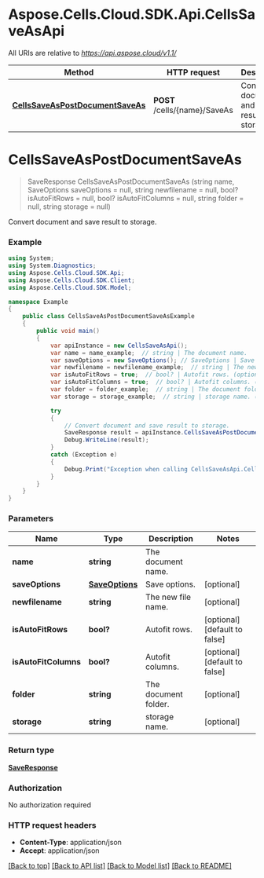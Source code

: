 # Aspose.Cells.Cloud.SDK.Api.CellsSaveAsApi

All URIs are relative to *https://api.aspose.cloud/v1.1/*

Method | HTTP request | Description
------------- | ------------- | -------------
[**CellsSaveAsPostDocumentSaveAs**](CellsSaveAsApi.md#cellssaveaspostdocumentsaveas) | **POST** /cells/{name}/SaveAs | Convert document and save result to storage.


<a name="cellssaveaspostdocumentsaveas"></a>
# **CellsSaveAsPostDocumentSaveAs**
> SaveResponse CellsSaveAsPostDocumentSaveAs (string name, SaveOptions saveOptions = null, string newfilename = null, bool? isAutoFitRows = null, bool? isAutoFitColumns = null, string folder = null, string storage = null)

Convert document and save result to storage.

### Example
```csharp
using System;
using System.Diagnostics;
using Aspose.Cells.Cloud.SDK.Api;
using Aspose.Cells.Cloud.SDK.Client;
using Aspose.Cells.Cloud.SDK.Model;

namespace Example
{
    public class CellsSaveAsPostDocumentSaveAsExample
    {
        public void main()
        {
            var apiInstance = new CellsSaveAsApi();
            var name = name_example;  // string | The document name.
            var saveOptions = new SaveOptions(); // SaveOptions | Save options. (optional) 
            var newfilename = newfilename_example;  // string | The new file name. (optional) 
            var isAutoFitRows = true;  // bool? | Autofit rows. (optional)  (default to false)
            var isAutoFitColumns = true;  // bool? | Autofit columns. (optional)  (default to false)
            var folder = folder_example;  // string | The document folder. (optional) 
            var storage = storage_example;  // string | storage name. (optional) 

            try
            {
                // Convert document and save result to storage.
                SaveResponse result = apiInstance.CellsSaveAsPostDocumentSaveAs(name, saveOptions, newfilename, isAutoFitRows, isAutoFitColumns, folder, storage);
                Debug.WriteLine(result);
            }
            catch (Exception e)
            {
                Debug.Print("Exception when calling CellsSaveAsApi.CellsSaveAsPostDocumentSaveAs: " + e.Message );
            }
        }
    }
}
```

### Parameters

Name | Type | Description  | Notes
------------- | ------------- | ------------- | -------------
 **name** | **string**| The document name. | 
 **saveOptions** | [**SaveOptions**](SaveOptions.md)| Save options. | [optional] 
 **newfilename** | **string**| The new file name. | [optional] 
 **isAutoFitRows** | **bool?**| Autofit rows. | [optional] [default to false]
 **isAutoFitColumns** | **bool?**| Autofit columns. | [optional] [default to false]
 **folder** | **string**| The document folder. | [optional] 
 **storage** | **string**| storage name. | [optional] 

### Return type

[**SaveResponse**](SaveResponse.md)

### Authorization

No authorization required

### HTTP request headers

 - **Content-Type**: application/json
 - **Accept**: application/json

[[Back to top]](#) [[Back to API list]](../README.md#documentation-for-api-endpoints) [[Back to Model list]](../README.md#documentation-for-models) [[Back to README]](../README.md)

